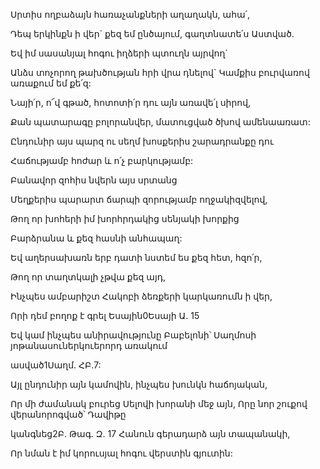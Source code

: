 Սրտիս ողբաձայն հառաչանքների աղաղակն, ահա՛,

Դեպ երկինքն ի վեր` քեզ եմ ընծայում, գաղտնատե՛ս Աստված.

Եվ իմ սասանյալ հոգու իղձերի պտուղն այրվող`

Անձս տոչորող թախծության հրի վրա դնելով` Կամքիս բուրվառով առաքում եմ քե՛զ:

Նայի՛ր, ո՜վ գթած, հոտոտի՛ր դու այն առավե՛լ սիրով,

Քան պատարագը բոլորանվեր, մատուցված ծխով ամենաառատ:

Ընդունիր այս պարզ ու սեղմ խոսքերիս շարադրանքը դու

Հաճությամբ հոժար և ո՛չ բարկությամբ:

Բանավոր զոհիս նվերն այս սրտանց

Մեղքերիս պարարտ ճարպի զորությամբ ողջակիզվելով,

Թող որ խոհերի իմ խորհրդակից սենյակի խորքից

Բարձրանա և քեզ հասնի անհապաղ:

Եվ աղերսախառն երբ դատի նստեմ ես քեզ հետ, հզո՛ր,

Թող որ տաղտկալի չթվա քեզ այդ,

Ինչպես ամբարիշտ Հակոբի ձեռքերի կարկառումն ի վեր,

Որի դեմ բողոք է գրել Եսային0Եսայի Ա. 15

Եվ կամ ինչպես անիրավությունը Բաբելոնի՝ Սաղմոսի յոթանասուներկուերորդ առակում

ասված1Սաղմ. ՀԲ.7:

Այլ ընդունիր այն կամովին, ինչպես խունկն հաճոյական,

Որ մի ժամանակ բուրեց Սելովի խորանի մեջ այն, Որը նոր շուքով վերանորոգված՝ Դավիթը

կանգնեց2Բ. Թագ. Զ. 17 Հանուն գերադարձ այն տապանակի,

Որ նման է իմ կորուսյալ հոգու վերստին գյուտին: